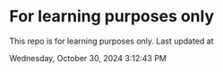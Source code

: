 # For learning purposes only
This repo is for learning purposes only.
Last updated at

Wednesday, October 30, 2024 3:12:43 PM

